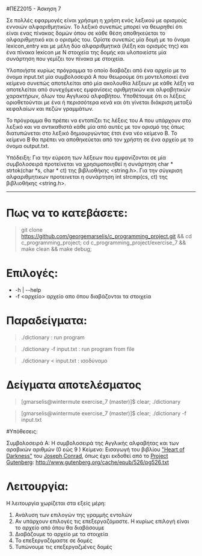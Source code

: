 #ΠΕΖ2015 - Άσκηση 7

Σε πολλές εφαρμογές είναι χρήσιμη η χρήση ενός λεξικού με ορισμούς εννοιών
αλφαριθμητικών. Το λεξικό συνεπώς μπορεί να θεωρηθεί ότι είναι ενας πίνακας
δομών όπου σε κάθε θέση αποθηκεύεται το αλφαριθμητικό και ο ορισμός του.
Ορίστε συνεπώς μία δομή με το όνομα lexicon_entry και με μέλη δύο 
αλφαριθμητικά (λέξη και ορισμός της) και ένα πίνακα lexicon με Ν στοιχεία 
της δομής και υλοποιείστε μία συνάρτηση που γεμίζει τον πίνακα με στοιχεία.

Υλοποιήστε κυρίως πρόγραμμα το οποίο διαβάζει από ένα αρχείο με το όνομα 
input.txt μία συμβολοσειρά Α που θεωρούμε ότι μοντελοποιεί ένα κείμενο 
συνεπώς αποτελείται από μία ακολουθία λέξεων με κάθε λέξη να αποτελείται 
από συνεχόμενες εμφανίσεις αριθμητικών και αλφαβητικών χαρακτήρων, όλων 
του Αγγλικού αλφαβήτου. Υποθέτουμε ότι οι λέξεις οριοθετούνται με ένα ή 
περισσότερα κενά και ότι γίνεται διάκριση μεταξύ κεφαλαίων και πεζών γραμμάτων.

Το πρόγραμμα θα πρέπει να εντοπίζει τις λέξεις του Α που υπάρχουν στο λεξικό 
και να αντικαθιστά κάθε μία από αυτές με τον ορισμό της όπως διατυπώνεται 
στο λεξικό δημιουργώντας έτσι ένα νέο κείμενο Β. Το κείμενο Β θα πρέπει να 
αποθηκεύεται από τον χρήστη σε ένα αρχείο με το όνομα output.txt.

Υπόδειξη: Για την εύρεση των λέξεων που εμφανίζονται σε μία συμβολοσειρά
προτείνεται να χρησιμοποιηθεί η συνάρτηση char * strtok(char *s, char * ct)
της βιβλιοθήκης <string.h>. Για την σύγκριση αλφαριθμητικων προτεινεται η 
συνάρτηση int strcmp(cs, ct) της βιβλιοθήκης <string.h>.

----

# Πως να το κατεβάσετε:

> git clone https://github.com/georgemarselis/c_programming_project.git && cd c_programming_project; cd c_programming_project/exercise_7 && make clean && make debug;

# Επιλογές:
* -h | --help
* -f <αρχείο> αρχείο απο όπου διαβάζονται τα στοιχεία

# Παραδείγματα:

> ./dictionary               : run program

> ./dictionary -f input.txt  : run program from file

> ./dictionary < input.txt   : ισοδύναμο

# Δείγματα αποτελέσματος

> [gmarselis@wintermute exercise_7 (master)]$ clear; ./dictionary

> [gmarselis@wintermute exercise_7 (master)]$ clear; ./dictionary -f input.txt

#Yπόθεσεις:

Συμβολοσειρά Α: Η συμβολοσειρά της Αγγλικής αλφαβήτας και των αραβικών αριθμών (0 εώς 9 )
Κείμενο: Εισαγωγή του βιβλίου ["Heart of Darkness"](https://en.wikipedia.org/wiki/Heart_of_Darkness) του [Joseph Conrad](https://en.wikipedia.org/wiki/Joseph_Conrad), όπως έχει εκδοθεί από το [Project Gutenberg](http://www.gutenberg.org/): http://www.gutenberg.org/cache/epub/526/pg526.txt




# Λειτουργία:

Η λειτουργία χωρίζεται στα εξείς μέρη:

1. Ανάλυση των επιλογών της γραμμής εντολών
2. Αν υπάρχουν επιλογές τις επεξεργαζόμαστε. Η κυρίως επιλογή είναι το αρχείο από όπου θα διαβάσουμε
3. Διαβάζουμε το αρχείο με τα στοιχεία
4. Το επεξεργαζόμαστε σε δομές
5. Τυπώνουμε τις επεξεργαζμένες δομές

